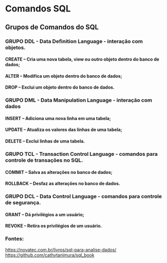 # Comandos SQL

## Grupos de Comandos do SQL

### GRUPO DDL -  Data Definition Language - interação com objetos.
#### CREATE – Cria uma nova tabela, view ou outro objeto dentro do banco de dados;
#### ALTER – Modifica um objeto dentro do banco de dados;
#### DROP – Exclui um objeto dentro do banco de dados.


### GRUPO DML - Data Manipulation Language - interação com dados
#### INSERT – Adiciona uma nova linha em uma tabela;
#### UPDATE – Atualiza os valores das linhas de uma tabela;
#### DELETE – Exclui linhas de uma tabela.


### GRUPO TCL - Transaction Control Language - comandos para controle de transações no SQL.
#### COMMIT – Salva as alterações no banco de dados;
#### ROLLBACK – Desfaz as alterações no banco de dados.


### GRUPO DCL -  Data Control Language - comandos para controle de segurança.
#### GRANT – Dá privilégios a um usuário;
#### REVOKE – Retira os privilégios de um usuário.


### Fontes:
https://novatec.com.br/livros/sql-para-analise-dados/
https://github.com/cathytanimura/sql_book

